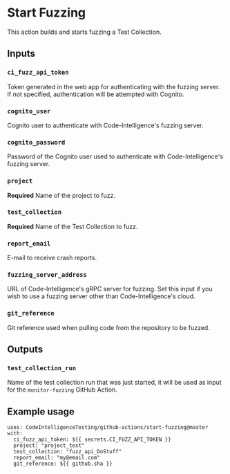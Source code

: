 # Start Fuzzing

This action builds and starts fuzzing a Test Collection.

## Inputs

### `ci_fuzz_api_token`

Token generated in the web app for authenticating with the fuzzing server.
If not specified, authentication will be attempted with Cognito.

### `cognito_user`

Cognito user to authenticate with Code-Intelligence's fuzzing server.

### `cognito_password`

Password of the Cognito user used to authenticate with Code-Intelligence's fuzzing server.

### `project`

**Required** Name of the project to fuzz.

### `test_collection`

**Required** Name of the Test Collection to fuzz.

### `report_email`

E-mail to receive crash reports.

### `fuzzing_server_address`

URL of Code-Intelligence's gRPC server for fuzzing.
Set this input if you wish to use a fuzzing server other than Code-Intelligence's cloud.

### `git_reference`

Git reference used when pulling code from the repository to be fuzzed.

## Outputs

### `test_collection_run`

Name of the test collection run that was just started, it will be used as input for the `monitor-fuzzing` GitHub Action.

## Example usage

```
uses: CodeIntelligenceTesting/github-actions/start-fuzzing@master
with:
  ci_fuzz_api_token: ${{ secrets.CI_FUZZ_API_TOKEN }}
  project: "project_test"
  test_collection: "fuzz_api_DoStuff"          
  report_email: "my@email.com"
  git_reference: ${{ github.sha }}
```